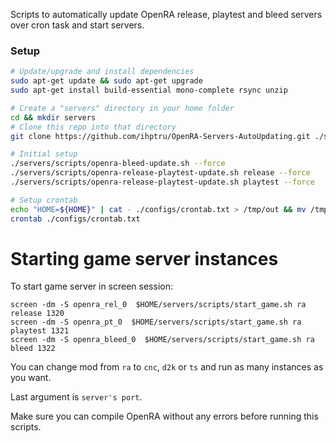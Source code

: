 Scripts to automatically update OpenRA release, playtest and bleed servers over cron task and start servers.

### Setup

```sh
# Update/upgrade and install dependencies
sudo apt-get update && sudo apt-get upgrade
sudo apt-get install build-essential mono-complete rsync unzip

# Create a "servers" directory in your home folder
cd && mkdir servers
# Clone this repo into that directory
git clone https://github.com/ihptru/OpenRA-Servers-AutoUpdating.git ./servers

# Initial setup
./servers/scripts/openra-bleed-update.sh --force
./servers/scripts/openra-release-playtest-update.sh release --force
./servers/scripts/openra-release-playtest-update.sh playtest --force

# Setup crontab
echo "HOME=${HOME}" | cat - ./configs/crontab.txt > /tmp/out && mv /tmp/out ./configs/crontab.txt
crontab ./configs/crontab.txt
```

# Starting game server instances

To start game server in screen session:

```
screen -dm -S openra_rel_0  $HOME/servers/scripts/start_game.sh ra release 1320
screen -dm -S openra_pt_0  $HOME/servers/scripts/start_game.sh ra playtest 1321
screen -dm -S openra_bleed_0  $HOME/servers/scripts/start_game.sh ra bleed 1322
```

You can change mod from `ra` to `cnc`, `d2k` or `ts` and run as many instances as you want.

Last argument is `server's port`.


Make sure you can compile OpenRA without any errors before running this scripts.
